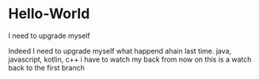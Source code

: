 # Hello-World
I need to upgrade myself

Indeed I need to upgrade myself
what happend ahain last time. java, javascript, kotlin, c++
i have to watch my back from now on
this is a watch back to the first branch
